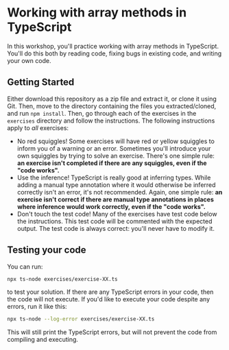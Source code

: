 # Working with array methods in TypeScript

In this workshop, you'll practice working with array methods in TypeScript. You'll do this both by reading code, fixing bugs in existing code, and writing your own code.

## Getting Started
Either download this repository as a zip file and extract it, or clone it using Git. Then, move to the directory containing the files you extracted/cloned, and run `npm install`. Then, go through each of the exercises in the `exercises` directory and follow the instructions. The following instructions apply to *all* exercises:

* No red squiggles! Some exercises will have red or yellow squiggles to inform you of a warning or an error. Sometimes you'll introduce your own squiggles by trying to solve an exercise. There's one simple rule: **an exercise isn't completed if there are any squiggles, even if the "code works".**
* Use the inference! TypeScript is really good at inferring types. While adding a manual type annotation where it would otherwise be inferred correctly isn't an error, it's not recommended. Again, one simple rule: **an exercise isn't correct if there are manual type annotations in places where inference would work correctly, even if the "code works".**
* Don't touch the test code! Many of the exercises have test code below the instructions. This test code will be commented with the expected output. The test code is always correct: you'll never have to modify it.

## Testing your code
You can run:

```sh
npx ts-node exercises/exercise-XX.ts
```

to test your solution. If there are any TypeScript errors in your code, then the code will not execute. If you'd like to execute your code despite any errors, run it like this:

```sh
npx ts-node --log-error exercises/exercise-XX.ts
```

This will still print the TypeScript errors, but will not prevent the code from compiling and executing.